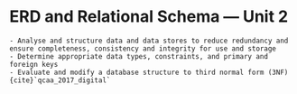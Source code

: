 # ERD and Relational Schema &mdash; Unit 2

```{admonition} Unit 2 subject matter covered:
- Analyse and structure data and data stores to reduce redundancy and ensure completeness, consistency and integrity for use and storage
- Determine appropriate data types, constraints, and primary and foreign keys
- Evaluate and modify a database structure to third normal form (3NF)
{cite}`qcaa_2017_digital`
```